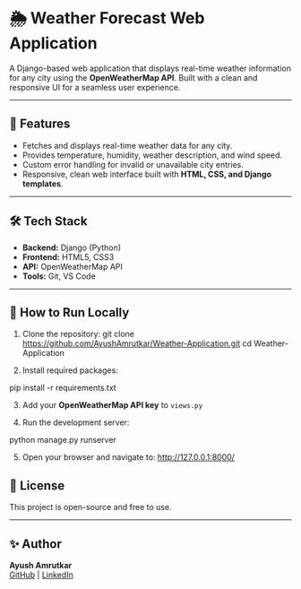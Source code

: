 # 🌦️ Weather Forecast Web Application

A Django-based web application that displays real-time weather information for any city using the **OpenWeatherMap API**. Built with a clean and responsive UI for a seamless user experience.

---

## 📌 Features

- Fetches and displays real-time weather data for any city.
- Provides temperature, humidity, weather description, and wind speed.
- Custom error handling for invalid or unavailable city entries.
- Responsive, clean web interface built with **HTML, CSS, and Django templates**.

---

## 🛠️ Tech Stack

- **Backend:** Django (Python)
- **Frontend:** HTML5, CSS3
- **API:** OpenWeatherMap API
- **Tools:** Git, VS Code

---

## 🚀 How to Run Locally

1. Clone the repository:
git clone https://github.com/AyushAmrutkar/Weather-Application.git
cd Weather-Application

2. Install required packages:

pip install -r requirements.txt

3. Add your **OpenWeatherMap API key** to `views.py`

4. Run the development server:
   
python manage.py runserver

5. Open your browser and navigate to:
http://127.0.0.1:8000/

## 📖 License

This project is open-source and free to use.

---

## ✨ Author

**Ayush Amrutkar**  
[GitHub](https://github.com/AyushAmrutkar) | [LinkedIn](https://www.linkedin.com/in/ayushamrutkar)
